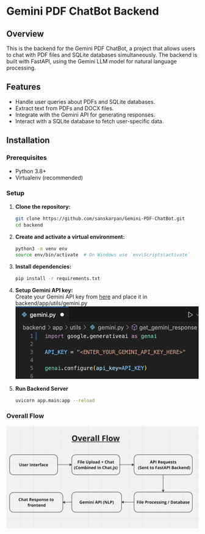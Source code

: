 # Gemini PDF ChatBot Backend

## Overview

This is the backend for the Gemini PDF ChatBot, a project that allows users to chat with PDF files and SQLite databases simultaneously. The backend is built with FastAPI, using the Gemini LLM model for natural language processing.

## Features

- Handle user queries about PDFs and SQLite databases.
- Extract text from PDFs and DOCX files.
- Integrate with the Gemini API for generating responses.
- Interact with a SQLite database to fetch user-specific data.

## Installation

### Prerequisites

- Python 3.8+
- Virtualenv (recommended)

### Setup

1. **Clone the repository:**

   ```bash
   git clone https://github.com/sanskarpan/Gemini-PDF-ChatBot.git
   cd backend
   ```
2. **Create and activate a virtual environment:**
   ```bash
   python3 -m venv env
   source env/bin/activate  # On Windows use `env\Scripts\activate`
   ```
3. **Install dependencies:**
   ```bash
   pip install -r requirements.txt
   ```
4. **Setup Gemini API key:** <br/>
   Create your Gemini API key from [here](https://aistudio.google.com/app/apikey) and place it in backend/app/utils/gemini.py 
![backend/gemini_api_setup.png](backend/gemini_api_setup.png)
5. **Run Backend Server**
   ```bash
   uvicorn app.main:app --reload
   ```

### Overall Flow
![backend/overall_flow.png](backend/overall_flow.png)
